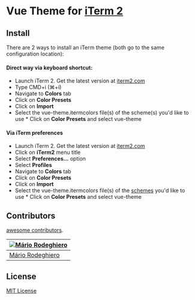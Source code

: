 # Vue Theme for [iTerm 2](http://iterm2.com)

## Install

There are 2 ways to install an iTerm theme (both go to the same configuration location):

#### Direct way via keyboard shortcut:

- Launch iTerm 2. Get the latest version at <a href="http://www.iterm2.com">iterm2.com</a>
- Type CMD+i (⌘+i)
- Navigate to **Colors** tab
- Click on **Color Presets**
- Click on **Import**
- Select the vue-theme.itermcolors file(s) of the scheme(s) you'd like to use \* Click on **Color Presets** and select vue-theme

#### Via iTerm preferences

- Launch iTerm 2. Get the latest version at <a href="http://www.iterm2.com">iterm2.com</a>
- Click on **iTerm2** menu title
- Select **Preferences...** option
- Select **Profiles**
- Navigate to **Colors** tab
- Click on **Color Presets**
- Click on **Import**
- Select the vue-theme.itermcolors file(s) of the [schemes](schemes/) you'd like to use \* Click on **Color Presets** and select vue-theme

## Contributors

[awesome contributors](https://github.com/mariorodeghiero/vue-theme-iterm2/graphs/contributors).

| [![Mário Rodeghiero](https://avatars1.githubusercontent.com/u/24671133?s=88&v=4)](https://github.com/mariorodeghiero) |
| --------------------------------------------------------------------------------------------------------------------- |
| [Mário Rodeghiero](https://github.com/mariorodeghiero)                                                                |

## License

[MIT License](./LICENSE)
